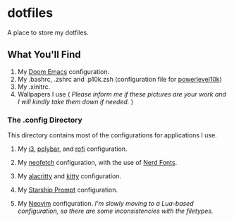 # dotfiles

A place to store my dotfiles.

## What You'll Find

1. My [Doom Emacs](https://github.com/hlissner/doom-emacs) configuration.
2. My .bashrc, .zshrc and .p10k.zsh (configuration file for [powerlevel10k](https://github.com/romkatv/powerlevel10khttps://github.com/romkatv/powerlevel10k))
3. My .xinitrc.
4. Wallpapers I use ( _Please inform me if these pictures are your work and I will kindly take them down if needed._ )

### The .config Directory

This directory contains most of the configurations for applications I use.

1. My [i3](https://i3wm.org/docs/), [polybar](https://github.com/polybar/polybar), and [rofi](https://github.com/davatorium/rofi) configuration.

2. My [neofetch](https://github.com/dylanaraps/neofetch) configuration, with the use of [Nerd Fonts](https://www.nerdfonts.com).

3. My [alacritty](https://github.com/alacritty/alacritty) and [kitty](https://sw.kovidgoyal.net/kitty/) configuration.

4. My [Starship Prompt](https://starship.rs/) configuration.

5. My [Neovim](https://neovim.io) configuration.
   _I'm slowly moving to a Lua-based configuration, so there are some inconsistencies with the filetypes._
